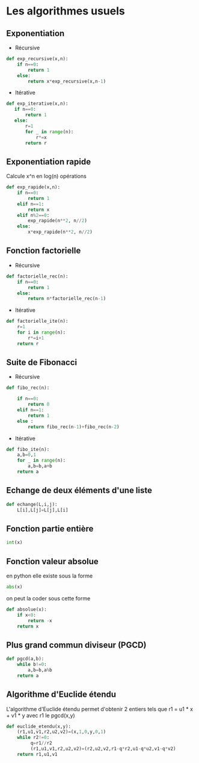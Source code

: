 # Les algorithmes usuels

## Exponentiation

- Récursive

```python
def exp_recursive(x,n):
    if n==0:
        return 1
    else:
        return x*exp_recursive(x,n-1)
 ```
 
 - Itérative
 
 ```python
 def exp_iterative(x,n):
    if n==0:
        return 1
    else:
        r=1
        for _ in range(n):
            r*=x
        return r
   ```
    
## Exponentiation rapide
    
Calcule x^n en log(n) opérations

```python
def exp_rapide(x,n):
    if n==0:
        return 1
    elif n==1:
        return x
    elif n%2==0:
        exp_rapide(n**2, n//2)
    else:
        x*exp_rapide(n**2, n//2)
```

## Fonction factorielle

- Récursive

```python
def factorielle_rec(n):
    if n==0:
        return 1
    else:
        return n*factorielle_rec(n-1)
```

- Itérative

```python
def factorielle_ite(n):
    r=1
    for i in range(n):
        r*=i+1
    return r
``` 

## Suite de Fibonacci

- Récursive

```python
def fibo_rec(n):

    if n==0:
        return 0
    elif n==1:
        return 1
    else :
        return fibo_rec(n-1)+fibo_rec(n-2)
```

- Itérative

```python
def fibo_ite(n):
    a,b=0,1
    for _ in range(n):
        a,b=b,a+b
    return a
```

## Echange de deux éléments d'une liste

```python
def echange(L,i,j):
    L[i],L[j]=L[j],L[i]
```

## Fonction partie entière

```python
int(x)
```    

## Fonction valeur absolue 

en python elle existe sous la forme 

```python
abs(x)
```

on peut la coder sous cette forme

```python
def absolue(x):
    if x<0:
        return -x
    return x 
```

## Plus grand commun diviseur (PGCD)

```python
def pgcd(a,b):
    while b!=0:
        a,b=b,a%b
    return a
```

## Algorithme d'Euclide étendu 
L'algorithme d'Euclide étendu permet d'obtenir 2 entiers tels que r1 = u1 * x + v1 * y avec r1 le pgcd(x,y)
```python
def euclide_etendu(x,y):
    (r1,u1,v1,r2,u2,v2)=(x,1,0,y,0,1)
    while r2!=0:
         q=r1//r2
         (r1,u1,v1,r2,u2,v2)=(r2,u2,v2,r1-q*r2,u1-q*u2,v1-q*v2)
    return r1,u1,v1
```
